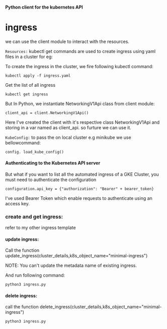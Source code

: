 #### Python client for the kubernetes API

#  ingress

we can use the client module to interact with the resources. 

`Resources:` kubectl get commands are used to create ingress using yaml files in a cluster for eg:

To create the ingress in the cluster, we fire following kubectl command:

```kubectl apply -f ingress.yaml``` 

Get the list of all ingress

`kubectl get ingress`

But In Python, we instantiate NetworkingV1Api class from client module:

`client_api = client.NetworkingV1Api()`         

Here I've created the client with it's respective class NetworkingV1Api
and storing in a var named as client_api. so furture we can use it.

`KubeConfig:` to pass the on local cluster e.g minikube we use bellowcommand: 

`config. load_kube_config()`

#### Authenticating to the Kubernetes API server

But what if you want to list all the automated ingress of a GKE Cluster, you must need to authenticate the configuration

`configuration.api_key = {"authorization": "Bearer" + bearer_token}` 

I've used Bearer Token which enable requests to authenticate using an access key.

### create and get ingress:

refer to my other ingress template

#### update ingress:

Call the function update_ingress(cluster_details,k8s_object_name="minimal-ingress")

NOTE: You can't update the metadata name of existing ingress.

And run following command:

`python3 ingress.py`

#### delete ingress:

call the function delete_ingress(cluster_details,k8s_object_name="minimal-ingress")

`python3 ingress.py`
